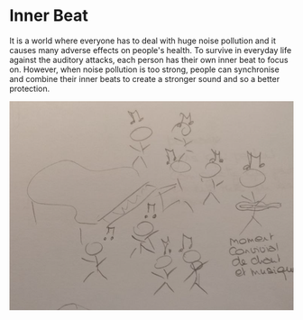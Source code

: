 # Inner Beat

It is a world where everyone has to deal with huge noise pollution and it causes many adverse effects on people's health. To survive in everyday life against the auditory attacks, each person has their own inner beat to focus on. However, when noise pollution is too strong, people can synchronise and combine their inner beats to create a stronger sound and so a better protection.


<img
  src="images/2022-10-30_partOfDrawings2.PNG"
  alt="Rythm Maker"
  style="display: inline-block; margin: 0 auto; width: 600px">




